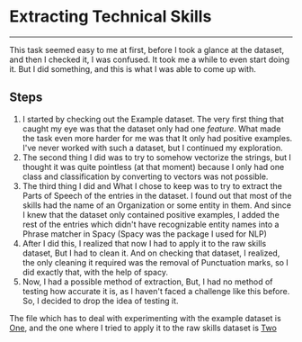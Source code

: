 # Extracting Technical Skills
***
This task seemed easy to me at first, before I took a glance at the dataset, and then I checked it, I was confused. It took me a while to even start doing it. But I did something, and this is what I was able to come up with.

## Steps
1. I started by checking out the Example dataset. The very first thing that caught my eye was that the dataset only had one *feature*. What made the task even more harder for me was that It only had positive examples. I've never worked with such a dataset, but I continued my exploration.
2. The second thing I did was to try to somehow vectorize the strings, but I thought it was quite pointless (at that moment) because I only had one class and classification by converting to vectors was not possible.
3. The third thing I did and What I chose to keep was to try to extract the Parts of Speech of the entries in the dataset. I found out that most of the skills had the name of an Organization or some entity in them. And since I knew that the dataset only contained positive examples, I added the rest of the entries which didn't have recognizable entity names into a Phrase matcher in Spacy (Spacy was the package I used for NLP)
4. After I did this, I realized that now I had to apply it to the raw skills dataset, But I had to clean it. And on checking that dataset, I realized, the only cleaning it required was the removal of Punctuation marks, so I did exactly that, with the help of spacy.
5. Now, I had a possible method of extraction, But, I had no method of testing how accurate it is, as I haven't faced a challenge like this before. So, I decided to drop the idea of testing it.

The file which has to deal with experimenting with the example dataset is [One](One.ipynb), and the one where I tried to apply it to the raw skills dataset is [Two](Two.ipynb)